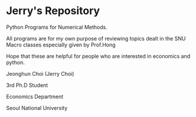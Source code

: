 Jerry's Repository
=====

Python Programs for Numerical Methods.

All programs are for my own purpose of reviewing topics dealt in the SNU Macro classes especially given by Prof.Hong


Hope that these are helpful for people who are interested in economics and python.



Jeonghun Choi (Jerry Choi)

3rd Ph.D Student

Economics Department

Seoul National University




